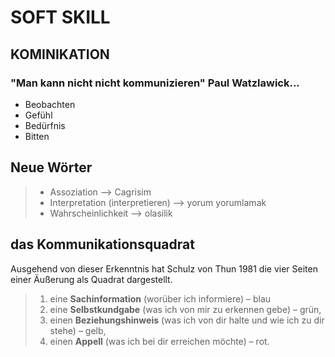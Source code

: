 # SOFT SKILL 
## KOMINIKATION

### "Man kann nicht **nicht** kommunizieren" Paul Watzlawick...

* Beobachten
* Gefühl
* Bedürfnis
* Bitten  


## Neue Wörter

> * Assoziation --> Cagrisim
> * Interpretation (interpretieren) --> yorum yorumlamak
> * Wahrscheinlichkeit --> olasilik


## das Kommunikationsquadrat   

Ausgehend von dieser Erkenntnis hat Schulz von Thun 1981 die vier Seiten einer Äußerung als Quadrat dargestellt. 

> 1. eine **Sachinformation** (worüber ich informiere) – blau
> 2. eine **Selbstkundgabe** (was ich von mir zu erkennen gebe) – grün,
> 3. einen **Beziehungshinweis** (was ich von dir halte und wie ich zu dir stehe) – gelb,
> 4. einen **Appell** (was ich bei dir erreichen möchte) – rot.

